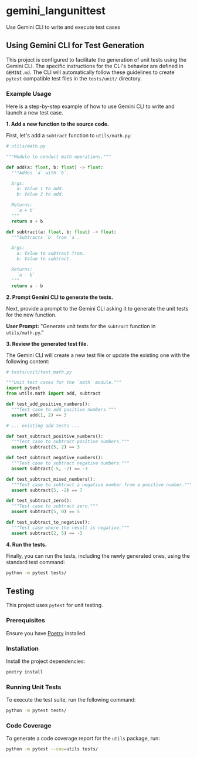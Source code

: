 # gemini_langunittest
Use Gemini CLI to write and execute test cases

## Using Gemini CLI for Test Generation

This project is configured to facilitate the generation of unit tests using the Gemini CLI. The specific instructions for the CLI's behavior are defined in `GEMINI.md`. The CLI will automatically follow these guidelines to create `pytest` compatible test files in the `tests/unit/` directory.

### Example Usage

Here is a step-by-step example of how to use Gemini CLI to write and launch a new test case.

**1. Add a new function to the source code.**

First, let's add a `subtract` function to `utils/math.py`:

```python
# utils/math.py

"""Module to conduct math operations."""

def add(a: float, b: float) -> float:
  """Addes `a` with `b`.

  Args:
    a: Value 1 to add.
    b: Value 2 to add.

  Returns:
    `a + b`
  """
  return a + b

def subtract(a: float, b: float) -> float:
  """Subtracts `b` from `a`.

  Args:
    a: Value to subtract from.
    b: Value to subtract.

  Returns:
    `a - b`
  """
  return a - b
```

**2. Prompt Gemini CLI to generate the tests.**

Next, provide a prompt to the Gemini CLI asking it to generate the unit tests for the new function.

**User Prompt:** "Generate unit tests for the `subtract` function in `utils/math.py`."

**3. Review the generated test file.**

The Gemini CLI will create a new test file or update the existing one with the following content:

```python
# tests/unit/test_math.py

"""Unit test cases for the `math` module."""
import pytest
from utils.math import add, subtract

def test_add_positive_numbers():
  """Test case to add positive numbers."""
  assert add(1, 2) == 3

# ... existing add tests ...

def test_subtract_positive_numbers():
  """Test case to subtract positive numbers."""
  assert subtract(5, 2) == 3

def test_subtract_negative_numbers():
  """Test case to subtract negative numbers."""
  assert subtract(-5, -2) == -3

def test_subtract_mixed_numbers():
  """Test case to subtract a negative number from a positive number."""
  assert subtract(5, -2) == 7

def test_subtract_zero():
  """Test case to subtract zero."""
  assert subtract(5, 0) == 5

def test_subtract_to_negative():
  """Test case where the result is negative."""
  assert subtract(2, 5) == -3
```

**4. Run the tests.**

Finally, you can run the tests, including the newly generated ones, using the standard test command:

```bash
python -m pytest tests/
```

## Testing

This project uses `pytest` for unit testing.

### Prerequisites

Ensure you have [Poetry](https://python-poetry.org/) installed.

### Installation

Install the project dependencies:

```bash
poetry install
```

### Running Unit Tests

To execute the test suite, run the following command:

```bash
python -m pytest tests/
```

### Code Coverage

To generate a code coverage report for the `utils` package, run:

```bash
python -m pytest --cov=utils tests/
```
